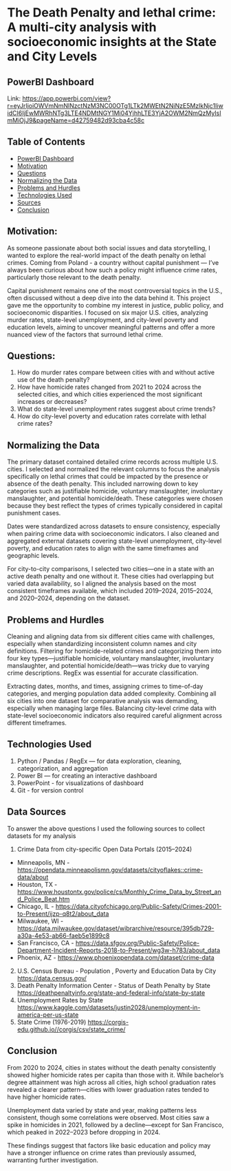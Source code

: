 # The Death Penalty and lethal crime: A multi-city analysis with socioeconomic insights at the State and City Levels

## PowerBI Dashboard
Link: https://app.powerbi.com/view?r=eyJrIjoiOWVmNmNlNzctNzM3NC00OTg1LTk2MWEtN2NiNzE5MzlkNjc1IiwidCI6IjEwMWRhNTg3LTE4NDMtNGY1Mi04YjhhLTE3YjA2OWM2NmQzMyIsImMiOjJ9&pageName=d42759482d93cba4c58c



## Table of Contents
* [PowerBI Dashboard](#Tableau-dashboard)
* [Motivation](#motivation)
* [Questions](#questions)
* [Normalizing the Data](#normaling-the-data)
* [Problems and Hurdles](#problems-and-hurdles)
* [Technologies Used](#technologies-used)
* [Sources](#sources)
* [Conclusion](#conclusion)

## Motivation:
As someone passionate about both social issues and data storytelling, I wanted to explore the real-world impact of the death penalty on lethal crimes. Coming from Poland - a country without capital punishment — I’ve always been curious about how such a policy might influence crime rates, particularly those relevant to the death penalty.

Capital punishment remains one of the most controversial topics in the U.S., often discussed without a deep dive into the data behind it. This project gave me the opportunity to combine my interest in justice, public policy, and socioeconomic disparities. I focused on six major U.S. cities, analyzing murder rates, state-level unemployment, and city-level poverty and education levels, aiming to uncover meaningful patterns and offer a more nuanced view of the factors that surround lethal crime.

## Questions:
1) How do murder rates compare between cities with and without active use of the death penalty?
2) How have homicide rates changed from 2021 to 2024 across the selected cities, and which cities experienced the most    significant increases or decreases?
3) What do state-level unemployment rates suggest about crime trends?
4) How do city-level poverty and education rates correlate with lethal crime rates?

## Normalizing the Data
The primary dataset contained detailed crime records across multiple U.S. cities. I selected and normalized the relevant columns to focus the analysis specifically on lethal crimes that could be impacted by the presence or absence of the death penalty. This included narrowing down to key categories such as justifiable homicide, voluntary manslaughter, involuntary manslaughter, and potential homicide/death. These categories were chosen because they best reflect the types of crimes typically considered in capital punishment cases.

Dates were standardized across datasets to ensure consistency, especially when pairing crime data with socioeconomic indicators. I also cleaned and aggregated external datasets covering state-level unemployment, city-level poverty, and education rates to align with the same timeframes and geographic levels.

For city-to-city comparisons, I selected two cities—one in a state with an active death penalty and one without it. These cities had overlapping but varied data availability, so I aligned the analysis based on the most consistent timeframes available, which included 2019–2024, 2015–2024, and 2020–2024, depending on the dataset.

## Problems and Hurdles
Cleaning and aligning data from six different cities came with challenges, especially when standardizing inconsistent column names and city definitions. Filtering for homicide-related crimes and categorizing them into four key types—justifiable homicide, voluntary manslaughter, involuntary manslaughter, and potential homicide/death—was tricky due to varying crime descriptions. RegEx was essential for accurate classification.

Extracting dates, months, and times, assigning crimes to time-of-day categories, and merging population data added complexity. Combining all six cities into one dataset for comparative analysis was demanding, especially when managing large files. Balancing city-level crime data with state-level socioeconomic indicators also required careful alignment across different timeframes.

## Technologies Used
1) Python / Pandas / RegEx — for data exploration, cleaning, categorization, and aggregation
2) Power BI — for creating an interactive dashboard
3) PowerPoint - for visualizations of dashboard
4) Git - for version control

## Data Sources
To answer the above questions I used the following sources to collect datasets for my analysis

1) Crime Data from city-specific Open Data Portals (2015–2024)
* Minneapolis, MN - https://opendata.minneapolismn.gov/datasets/cityoflakes::crime-data/about 
* Houston, TX - https://www.houstontx.gov/police/cs/Monthly_Crime_Data_by_Street_and_Police_Beat.htm
* Chicago, IL - https://data.cityofchicago.org/Public-Safety/Crimes-2001-to-Present/ijzp-q8t2/about_data 
* Milwaukee, WI - https://data.milwaukee.gov/dataset/wibrarchive/resource/395db729-a30a-4e53-ab66-faeb5e1899c8 
* San Francisco, CA - https://data.sfgov.org/Public-Safety/Police-Department-Incident-Reports-2018-to-Present/wg3w-h783/about_data
* Phoenix, AZ - https://www.phoenixopendata.com/dataset/crime-data
2) U.S. Census Bureau - Population , Poverty and Education Data by City
https://data.census.gov/
3) Death Penalty Information Center - Status of Death Penalty by State
https://deathpenaltyinfo.org/state-and-federal-info/state-by-state
4) Unemployment Rates by State
https://www.kaggle.com/datasets/justin2028/unemployment-in-america-per-us-state
5) State Crime (1976-2019)
https://corgis-edu.github.io//corgis/csv/state_crime/


## Conclusion
From 2020 to 2024, cities in states without the death penalty consistently showed higher homicide rates per capita than those with it. While bachelor’s degree attainment was high across all cities, high school graduation rates revealed a clearer pattern—cities with lower graduation rates tended to have higher homicide rates.

Unemployment data varied by state and year, making patterns less consistent, though some correlations were observed. Most cities saw a spike in homicides in 2021, followed by a decline—except for San Francisco, which peaked in 2022–2023 before dropping in 2024.

These findings suggest that factors like basic education and policy may have a stronger influence on crime rates than previously assumed, warranting further investigation.

